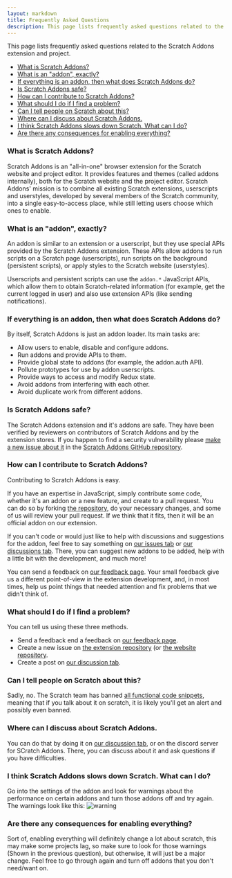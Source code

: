 ```yaml
---
layout: markdown
title: Frequently Asked Questions
description: This page lists frequently asked questions related to the Scratch Addons extension and project.
---
```


This page lists frequently asked questions related to the Scratch Addons extension and project.

- [What is Scratch Addons?](#what-is-scratch-addons)
- [What is an "addon", exactly?](#what-is-an-addon-exactly)
- [If everything is an addon, then what does Scratch Addons do?](#if-everything-is-an-addon-then-what-does-scratch-addons-do)
- [Is Scratch Addons safe?](#is-scratch-addons-safe)
- [How can I contribute to Scratch Addons?](#how-can-i-contribute-to-scratch-addons)
- [What should I do if I find a problem?](#what-should-i-do-if-i-find-a-problem)
- [Can I tell people on Scratch about this?](#can-i-tell-people-on-scratch-about-this)
- [Where can I discuss about Scratch Addons.](#where-can-i-discuss-about-scratch-addons)
- [I think Scratch Addons slows down Scratch. What can I do?](#i-think-scratch-addons-slows-down-scratch-what-can-i-do)
- [Are there any consequences for enabling everything?](#are-there-any-consequences-for-enabling-everything)

### What is Scratch Addons?

Scratch Addons is an "all-in-one" browser extension for the Scratch website and project editor. It provides features and themes (called addons internally), both for the Scratch website and the project editor. Scratch Addons' mission is to combine all existing Scratch extensions, userscripts and userstyles, developed by several members of the Scratch community, into a single easy-to-access place, while still letting users choose which ones to enable.

### What is an "addon", exactly?

An addon is similar to an extension or a userscript, but they use special APIs provided by the Scratch Addons extension. These APIs allow addons to run scripts on a Scratch page (userscripts), run scripts on the background (persistent scripts), or apply styles to the Scratch website (userstyles).

Userscripts and persistent scripts can use the `addon.*` JavaScript APIs, which allow them to obtain Scratch-related information (for example, get the current logged in user) and also use extension APIs (like sending notifications).

### If everything is an addon, then what does Scratch Addons do?

By itself, Scratch Addons is just an addon loader. Its main tasks are:

- Allow users to enable, disable and configure addons.
- Run addons and provide APIs to them.
- Provide global state to addons (for example, the addon.auth API).
- Pollute prototypes for use by addon userscripts.
- Provide ways to access and modify Redux state.
- Avoid addons from interfering with each other.
- Avoid duplicate work from different addons.

### Is Scratch Addons safe?

The Scratch Addons extension and it's addons are safe. They have been verified by reviewers on contributors of Scratch Addons and by the extension stores. If you happen to find a security vulnerability please [make a new issue about it](https://github.com/ScratchAddons/ScratchAddons/issues/new/choose) in the [Scratch Addons GitHub repository](github.com/scratchaddons/scratchaddons).

### How can I contribute to Scratch Addons?

Contributing to Scratch Addons is easy.

If you have an expertise in JavaScript, simply contribute some code, whether it's an addon or a new feature, and create to a pull request. You can do so by forking [the repository](https://github.com/ScratchAddons/ScratchAddons/), do your necessary changes, and some of us will review your pull request. If we think that it fits, then it will be an official addon on our extension.

If you can't code or would just like to help with discussions and suggestions for the addon, feel free to say something on [our issues tab](https://github.com/ScratchAddons/ScratchAddons/issues) or [our discussions tab](https://github.com/ScratchAddons/ScratchAddons/discussions). There, you can suggest new addons to be added, help with a little bit with the development, and much more!

You can send a feedback on [our feedback page](https://scratchaddons.com/feedback). Your small feedback give us a different point-of-view in the extension development, and, in most times, help us point things that needed attention and fix problems that we didn't think of.

### What should I do if I find a problem?

You can tell us using these three methods.

- Send a feedback end a feedback on [our feedback page](https://scratchaddons.com/feedback).
- Create a new issue on [the extension repository](https://github.com/ScratchAddons/ScratchAddons/issues) (or [the website repository](https://github.com/ScratchAddons/website/issues).
- Create a post on [our discussion tab](https://github.com/ScratchAddons/ScratchAddons/discussions).

### Can I tell people on Scratch about this?
Sadly, no. The Scratch team has banned [all functional code snippets](https://scratch.mit.edu/discuss/topic/374593/?page=1), meaning that if you talk about it on scratch, it is likely you'll get an alert and possibly even banned. 

### Where can I discuss about Scratch Addons.

You can do that by doing it on [our discussion tab](https://github.com/ScratchAddons/ScratchAddons/discussions), or on the discord server for SCratch Addons. There, you can discuss about it and ask questions if you have difficulties.

### I think Scratch Addons slows down Scratch. What can I do?
Go into the settings of the addon and look for warnings about the performance on certain addons and turn those addons off and try again. The warnings look like this:
![warning](https://user-images.githubusercontent.com/61319150/96947862-e5a8b700-14a9-11eb-8e0d-1ee34fee76c2.png)


### Are there any consequences for enabling everything?
Sort of, enabling everything will definitely change a lot about scratch, this may make some projects lag, so make sure to look for those warnings (Shown in the previous question), but otherwise, it will just be a major change. Feel free to go through again and turn off addons that you don't need/want on.
